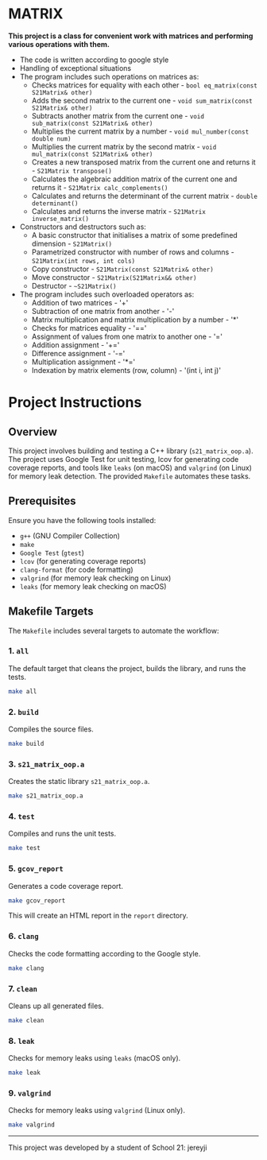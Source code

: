 # MATRIX

**This project is a class for convenient work with matrices and performing various operations with them.**

* The code is written according to google style
* Handling of exceptional situations
* The program includes such operations on matrices as:
  + Checks matrices for equality with each other - `bool eq_matrix(const S21Matrix& other)`
  + Adds the second matrix to the current one - `void sum_matrix(const S21Matrix& other)`
  + Subtracts another matrix from the current one - `void sub_matrix(const S21Matrix& other)`
  + Multiplies the current matrix by a number - `void mul_number(const double num)`
  + Multiplies the current matrix by the second matrix - `void mul_matrix(const S21Matrix& other)`
  + Creates a new transposed matrix from the current one and returns it - `S21Matrix transpose()`
  + Calculates the algebraic addition matrix of the current one and returns it - `S21Matrix calc_complements()`
  + Calculates and returns the determinant of the current matrix - `double determinant()`
  + Calculates and returns the inverse matrix - `S21Matrix inverse_matrix()`
* Constructors and destructors such as:
  + A basic constructor that initialises a matrix of some predefined dimension - `S21Matrix()`
  + Parametrized constructor with number of rows and columns - `S21Matrix(int rows, int cols)`
  + Copy constructor - `S21Matrix(const S21Matrix& other)`
  + Move constructor - `S21Matrix(S21Matrix&& other)`
  + Destructor - `~S21Matrix()`
* The program includes such overloaded operators as:
  + Addition of two matrices - '+'
  + Subtraction of one matrix from another - '-'
  + Matrix multiplication and matrix multiplication by a number - '*'
  + Checks for matrices equality - '=='
  + Assignment of values from one matrix to another one - '='
  + Addition assignment - '+='
  + Difference assignment - '-='
  + Multiplication assignment - '*='
  + Indexation by matrix elements (row, column) - '(int i, int j)'

# Project Instructions

## Overview

This project involves building and testing a C++ library (`s21_matrix_oop.a`). The project uses Google Test for unit testing, lcov for generating code coverage reports, and tools like `leaks` (on macOS) and `valgrind` (on Linux) for memory leak detection. The provided `Makefile` automates these tasks.

## Prerequisites

Ensure you have the following tools installed:

- `g++` (GNU Compiler Collection)
- `make`
- `Google Test` (`gtest`)
- `lcov` (for generating coverage reports)
- `clang-format` (for code formatting)
- `valgrind` (for memory leak checking on Linux)
- `leaks` (for memory leak checking on macOS)

## Makefile Targets

The `Makefile` includes several targets to automate the workflow:

### 1. `all`
The default target that cleans the project, builds the library, and runs the tests.
```sh
make all
```

### 2. `build`
Compiles the source files.
```sh
make build
```

### 3. `s21_matrix_oop.a`
Creates the static library `s21_matrix_oop.a`.
```sh
make s21_matrix_oop.a
```

### 4. `test`
Compiles and runs the unit tests.
```sh
make test
```

### 5. `gcov_report`
Generates a code coverage report.
```sh
make gcov_report
```
This will create an HTML report in the `report` directory.

### 6. `clang`
Checks the code formatting according to the Google style.
```sh
make clang
```

### 7. `clean`
Cleans up all generated files.
```sh
make clean
```

### 8. `leak`
Checks for memory leaks using `leaks` (macOS only).
```sh
make leak
```

### 9. `valgrind`
Checks for memory leaks using `valgrind` (Linux only).
```sh
make valgrind
```

***

This project was developed by a student of School 21: jereyji